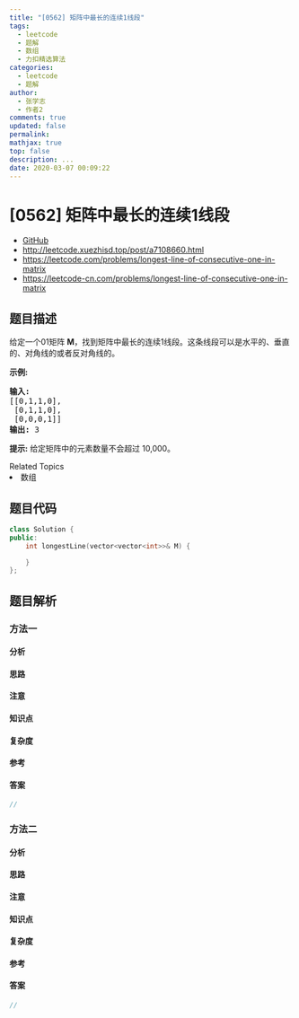 ```yaml
---
title: "[0562] 矩阵中最长的连续1线段"
tags:
  - leetcode
  - 题解
  - 数组
  - 力扣精选算法
categories:
  - leetcode
  - 题解
author:
  - 张学志
  - 作者2
comments: true
updated: false
permalink:
mathjax: true
top: false
description: ...
date: 2020-03-07 00:09:22
---
```



# [0562] 矩阵中最长的连续1线段
* [GitHub](https://github.com/algoboy101/LeetCodeCrowdsource/tree/master/_posts/QA/%5B0562%5D%20%E7%9F%A9%E9%98%B5%E4%B8%AD%E6%9C%80%E9%95%BF%E7%9A%84%E8%BF%9E%E7%BB%AD1%E7%BA%BF%E6%AE%B5.md)
* http://leetcode.xuezhisd.top/post/a7108660.html
* https://leetcode.com/problems/longest-line-of-consecutive-one-in-matrix
* https://leetcode-cn.com/problems/longest-line-of-consecutive-one-in-matrix


## 题目描述

<p>给定一个01矩阵 <strong>M</strong>，找到矩阵中最长的连续1线段。这条线段可以是水平的、垂直的、对角线的或者反对角线的。</p>

<p><strong>示例:</strong></p>

<pre><strong>输入:</strong>
[[0,1,1,0],
 [0,1,1,0],
 [0,0,0,1]]
<strong>输出:</strong> 3
</pre>

<p><strong>提示:</strong> 给定矩阵中的元素数量不会超过 10,000。</p>
<div><div>Related Topics</div><div><li>数组</li></div></div>


## 题目代码

```cpp
class Solution {
public:
    int longestLine(vector<vector<int>>& M) {

    }
};
```


## 题目解析


### 方法一

#### 分析

#### 思路

#### 注意

#### 知识点

#### 复杂度

#### 参考

#### 答案

```cpp
//
```


### 方法二

#### 分析

#### 思路

#### 注意

#### 知识点

#### 复杂度

#### 参考

#### 答案

```cpp
//
```


